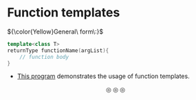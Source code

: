# Function templates
${\color{Yellow}General\ form\:}$
```c++
template<class T>
returnType functionName(argList){
	// function body
}
```

* [This program](https://github.com/C0DER11101/CPP/blob/quickCPP/Templates/Programs/main5.cpp) demonstrates the usage of function templates.

<p align="center">
&#9678; &#9678; &#9678;
</p>
